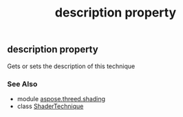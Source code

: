 ﻿---
title: description property
second_title: Aspose.3D for Python via .NET API References
description: 
type: docs
weight: 40
url: /python-net/aspose.threed.shading/shadertechnique/description/
is_root: false
---

## description property


Gets or sets the description of this technique

### See Also
* module [aspose.threed.shading](../../)
* class [ShaderTechnique](/3d/python-net/aspose.threed.shading/shadertechnique)

